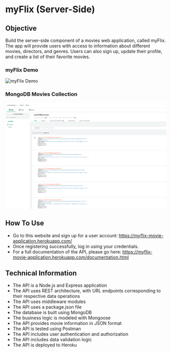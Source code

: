 # myFlix (Server-Side)

## Objective 

Build the server-side component of a movies web application, called myFlix. The app will provide users with access to information about different movies, directors, and genres. Users can also sign up, update their profile, and create a list of their favorite movies.

### myFlix Demo
![myFlix Demo](/myFlix.gif)
### MongoDB Movies Collection
![MongoDB movie collection](/mongoDB.png)

## How To Use

- Go to this website and sign up for a user account: https://myflix-movie-application.herokuapp.com/
- Once registering successfully, log in using your credentials.
- For a full documentation of the API, please go here: https://myflix-movie-application.herokuapp.com/documentation.html 

## Technical Information
- The API is a Node.js and Express application
- The API uses REST architecture, with URL endpoints corresponding to their respective data operations
- The API uses middleware modules
- The API uses a package.json file
- The database is built using MongoDB
- The business logic is modeled with Mongoose
- The API provides movie information in JSON format
- The API is tested using Postman 
- The API includes user authentication and authorization 
- The API includes data validation logic
- The API is deployed to Heroku

